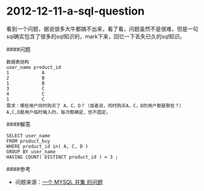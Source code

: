 # 2012-12-11-a-sql-question

看到一个问题，据说很多大牛都搞不出来，看了看，问题虽然不是很难，但是一句sql确实包含了很多的sql知识的，mark下来，回忆一下丢失已久的sql知识。

<!-- more -->

####问题

```
数据表结构
user_name product_id
1            A
2            B
1            B
3            C
4            C
1            C
需求：哪些用户同时购买了 A，C，D？（或者说，同时购买A，C，D的用户都是那些？）
A,C,D是用户临时输入的，每次都确定、但不固定。
```

####解答

```
SELECT user_name
FROM product_buy
WHERE product_id in( A, C, D )
GROUP BY user_name
HAVING COUNT( DISTINCT product_id ) = 3 ;
```

####参考
* 问题来源：[一个 MYSQL 并集 的问题](http://julying.com/blog/mysql-and-problem-sets/)